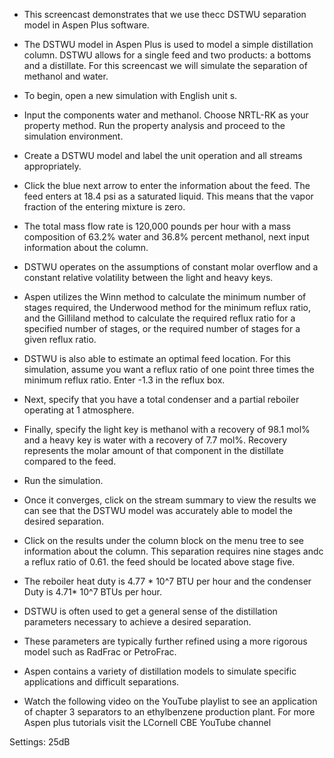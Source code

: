 - This screencast demonstrates that we use thecc  DSTWU separation model in Aspen Plus software. 
- The DSTWU model in Aspen Plus is used to model a simple distillation column. DSTWU allows for a single feed and two products: a bottoms and a distillate. For this screencast we will simulate the separation of methanol and water.
- To begin, open a new simulation with English unit s.
- Input the components water and methanol. Choose NRTL-RK as your property method. Run the property analysis and proceed to the simulation environment.
- Create a DSTWU model and label the unit operation and all streams appropriately.
- Click the blue next arrow to enter the information about the feed. The feed enters at 18.4 psi as a saturated liquid. This means that the vapor fraction of the entering mixture is zero.
- The total mass flow rate is 120,000 pounds per hour with a mass composition of 63.2% water and 36.8% percent methanol, next input information about the column.
- DSTWU operates on the assumptions of constant molar overflow and a constant relative volatility between the light and heavy keys.
- Aspen utilizes the Winn method to calculate the minimum number of stages required, the Underwood method for the minimum reflux ratio, and the Gilliland method to calculate the required reflux ratio for a specified number of stages, or the required number of stages for a given reflux ratio.
- DSTWU is also able to estimate an optimal feed location. For this simulation, assume you want a reflux ratio of one point three times the minimum reflux ratio. Enter -1.3 in the reflux box.
- Next, specify that you have a total condenser and a partial reboiler operating at 1 atmosphere.
- Finally, specify the light key is methanol with a recovery of 98.1 mol% and a heavy key is water with a recovery of 7.7 mol%. Recovery represents the molar amount of that component in the distillate compared to the feed.
- Run the simulation.
- Once it converges, click on the stream summary to view the results we can see that the DSTWU model was accurately able to model the desired separation.
- Click on the results under the column block on the menu tree to see information about the column. This separation requires nine stages andc a reflux ratio of 0.61. the feed should be located above stage five. 
- The reboiler heat duty is 4.77 * 10^7 BTU per hour and the condenser Duty is 4.71* 10^7 BTUs per hour. 

- DSTWU is often used to get a general sense of the distillation parameters necessary to achieve a desired separation. 
- These parameters are typically further refined using a more rigorous model such as RadFrac or PetroFrac. 
- Aspen contains a variety of distillation models to simulate specific applications and difficult separations.  

- Watch the following video on the YouTube playlist to see an application of chapter 3 separators to an ethylbenzene production plant. For more Aspen plus tutorials visit the LCornell CBE YouTube channel 


Settings:
25dB